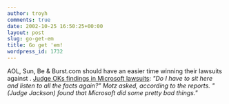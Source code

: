```yaml
---
author: troyh
comments: true
date: 2002-10-25 16:50:25+00:00
layout: post
slug: go-get-em
title: Go get 'em!
wordpress_id: 1732
---
```


AOL, Sun, Be & Burst.com should have an easier time winning their lawsuits against . [Judge OKs findings in Microsoft lawsuits](http://rss.com.com/2100-1001-963339.html?type=pt&part=rss&tag=feed&subj=news): _"Do I have to sit here and listen to all the facts again?" Motz asked, according to the reports. "(Judge Jackson) found that Microsoft did some pretty bad things."_
